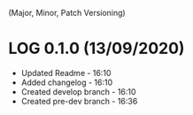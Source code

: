 (Major, Minor, Patch Versioning)

# LOG 0.1.0 (13/09/2020)
- Updated Readme - 16:10
- Added changelog - 16:10
- Created develop branch - 16:10
- Created pre-dev branch - 16:36
